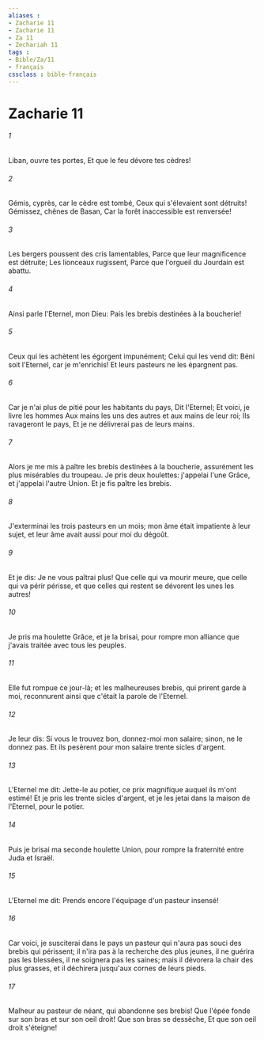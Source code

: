 ```yaml
---
aliases : 
- Zacharie 11
- Zacharie 11
- Za 11
- Zechariah 11
tags : 
- Bible/Za/11
- français
cssclass : bible-français
---
```


# Zacharie 11

###### 1
Liban, ouvre tes portes, Et que le feu dévore tes cèdres!
###### 2
Gémis, cyprès, car le cèdre est tombé, Ceux qui s'élevaient sont détruits! Gémissez, chênes de Basan, Car la forêt inaccessible est renversée!
###### 3
Les bergers poussent des cris lamentables, Parce que leur magnificence est détruite; Les lionceaux rugissent, Parce que l'orgueil du Jourdain est abattu.
###### 4
Ainsi parle l'Eternel, mon Dieu: Pais les brebis destinées à la boucherie!
###### 5
Ceux qui les achètent les égorgent impunément; Celui qui les vend dit: Béni soit l'Eternel, car je m'enrichis! Et leurs pasteurs ne les épargnent pas.
###### 6
Car je n'ai plus de pitié pour les habitants du pays, Dit l'Eternel; Et voici, je livre les hommes Aux mains les uns des autres et aux mains de leur roi; Ils ravageront le pays, Et je ne délivrerai pas de leurs mains.
###### 7
Alors je me mis à paître les brebis destinées à la boucherie, assurément les plus misérables du troupeau. Je pris deux houlettes: j'appelai l'une Grâce, et j'appelai l'autre Union. Et je fis paître les brebis.
###### 8
J'exterminai les trois pasteurs en un mois; mon âme était impatiente à leur sujet, et leur âme avait aussi pour moi du dégoût.
###### 9
Et je dis: Je ne vous paîtrai plus! Que celle qui va mourir meure, que celle qui va périr périsse, et que celles qui restent se dévorent les unes les autres!
###### 10
Je pris ma houlette Grâce, et je la brisai, pour rompre mon alliance que j'avais traitée avec tous les peuples.
###### 11
Elle fut rompue ce jour-là; et les malheureuses brebis, qui prirent garde à moi, reconnurent ainsi que c'était la parole de l'Eternel.
###### 12
Je leur dis: Si vous le trouvez bon, donnez-moi mon salaire; sinon, ne le donnez pas. Et ils pesèrent pour mon salaire trente sicles d'argent.
###### 13
L'Eternel me dit: Jette-le au potier, ce prix magnifique auquel ils m'ont estimé! Et je pris les trente sicles d'argent, et je les jetai dans la maison de l'Eternel, pour le potier.
###### 14
Puis je brisai ma seconde houlette Union, pour rompre la fraternité entre Juda et Israël.
###### 15
L'Eternel me dit: Prends encore l'équipage d'un pasteur insensé!
###### 16
Car voici, je susciterai dans le pays un pasteur qui n'aura pas souci des brebis qui périssent; il n'ira pas à la recherche des plus jeunes, il ne guérira pas les blessées, il ne soignera pas les saines; mais il dévorera la chair des plus grasses, et il déchirera jusqu'aux cornes de leurs pieds.
###### 17
Malheur au pasteur de néant, qui abandonne ses brebis! Que l'épée fonde sur son bras et sur son oeil droit! Que son bras se dessèche, Et que son oeil droit s'éteigne!
